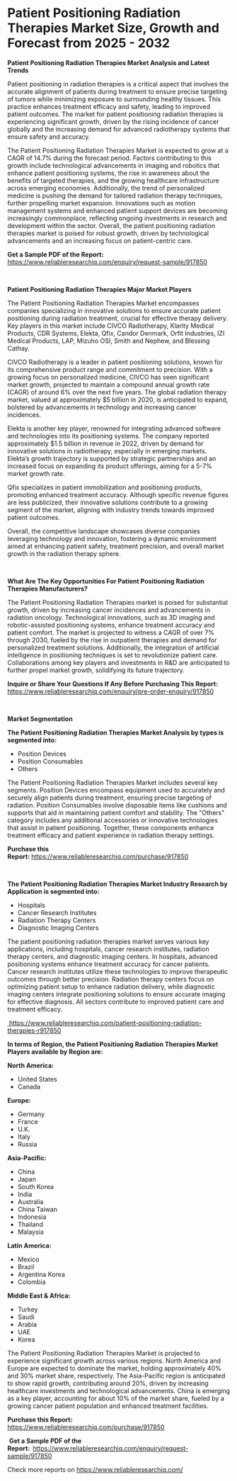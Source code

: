 <p><h1>Patient Positioning Radiation Therapies Market Size, Growth and Forecast from 2025 - 2032</h1></p><p><strong>Patient Positioning Radiation Therapies Market Analysis and Latest Trends</strong></p>
<p><p>Patient positioning in radiation therapies is a critical aspect that involves the accurate alignment of patients during treatment to ensure precise targeting of tumors while minimizing exposure to surrounding healthy tissues. This practice enhances treatment efficacy and safety, leading to improved patient outcomes. The market for patient positioning radiation therapies is experiencing significant growth, driven by the rising incidence of cancer globally and the increasing demand for advanced radiotherapy systems that ensure safety and accuracy.</p><p>The Patient Positioning Radiation Therapies Market is expected to grow at a CAGR of 14.7% during the forecast period. Factors contributing to this growth include technological advancements in imaging and robotics that enhance patient positioning systems, the rise in awareness about the benefits of targeted therapies, and the growing healthcare infrastructure across emerging economies. Additionally, the trend of personalized medicine is pushing the demand for tailored radiation therapy techniques, further propelling market expansion. Innovations such as motion management systems and enhanced patient support devices are becoming increasingly commonplace, reflecting ongoing investments in research and development within the sector. Overall, the patient positioning radiation therapies market is poised for robust growth, driven by technological advancements and an increasing focus on patient-centric care.</p></p>
<p><strong>Get a Sample PDF of the Report:&nbsp;</strong> <a href="https://www.reliableresearchiq.com/enquiry/request-sample/917850?utm_campaign=2293&utm_medium=2&utm_source=Github&utm_content=ia&utm_term=07032025&utm_id=patient-positioning-radiation-therapies">https://www.reliableresearchiq.com/enquiry/request-sample/917850</a></p>
<p>&nbsp;</p>
<p><strong>Patient Positioning Radiation Therapies Major Market Players</strong></p>
<p><p>The Patient Positioning Radiation Therapies Market encompasses companies specializing in innovative solutions to ensure accurate patient positioning during radiation treatment, crucial for effective therapy delivery. Key players in this market include CIVCO Radiotherapy, Klarity Medical Products, CDR Systems, Elekta, Qfix, Candor Denmark, Orfit Industries, IZI Medical Products, LAP, Mizuho OSI, Smith and Nephew, and Blessing Cathay.</p><p>CIVCO Radiotherapy is a leader in patient positioning solutions, known for its comprehensive product range and commitment to precision. With a growing focus on personalized medicine, CIVCO has seen significant market growth, projected to maintain a compound annual growth rate (CAGR) of around 6% over the next five years. The global radiation therapy market, valued at approximately $5 billion in 2020, is anticipated to expand, bolstered by advancements in technology and increasing cancer incidences.</p><p>Elekta is another key player, renowned for integrating advanced software and technologies into its positioning systems. The company reported approximately $1.5 billion in revenue in 2022, driven by demand for innovative solutions in radiotherapy, especially in emerging markets. Elekta’s growth trajectory is supported by strategic partnerships and an increased focus on expanding its product offerings, aiming for a 5-7% market growth rate.</p><p>Qfix specializes in patient immobilization and positioning products, promoting enhanced treatment accuracy. Although specific revenue figures are less publicized, their innovative solutions contribute to a growing segment of the market, aligning with industry trends towards improved patient outcomes.</p><p>Overall, the competitive landscape showcases diverse companies leveraging technology and innovation, fostering a dynamic environment aimed at enhancing patient safety, treatment precision, and overall market growth in the radiation therapy sphere.</p></p>
<p>&nbsp;</p>
<p><strong>What Are The Key Opportunities For Patient Positioning Radiation Therapies Manufacturers?</strong></p>
<p><p>The Patient Positioning Radiation Therapies market is poised for substantial growth, driven by increasing cancer incidences and advancements in radiation oncology. Technological innovations, such as 3D imaging and robotic-assisted positioning systems, enhance treatment accuracy and patient comfort. The market is projected to witness a CAGR of over 7% through 2030, fueled by the rise in outpatient therapies and demand for personalized treatment solutions. Additionally, the integration of artificial intelligence in positioning techniques is set to revolutionize patient care. Collaborations among key players and investments in R&D are anticipated to further propel market growth, solidifying its future trajectory.</p></p>
<p><strong>Inquire or Share Your Questions If Any Before Purchasing This Report:</strong> <a href="https://www.reliableresearchiq.com/enquiry/pre-order-enquiry/917850?utm_campaign=2293&utm_medium=2&utm_source=Github&utm_content=ia&utm_term=07032025&utm_id=patient-positioning-radiation-therapies">https://www.reliableresearchiq.com/enquiry/pre-order-enquiry/917850</a></p>
<p>&nbsp;</p>
<p><strong>Market Segmentation</strong></p>
<p><strong>The Patient Positioning Radiation Therapies Market Analysis by types is segmented into:</strong></p>
<p><ul><li>Position Devices</li><li>Position Consumables</li><li>Others</li></ul></p>
<p><p>The Patient Positioning Radiation Therapies Market includes several key segments. Position Devices encompass equipment used to accurately and securely align patients during treatment, ensuring precise targeting of radiation. Position Consumables involve disposable items like cushions and supports that aid in maintaining patient comfort and stability. The "Others" category includes any additional accessories or innovative technologies that assist in patient positioning. Together, these components enhance treatment efficacy and patient experience in radiation therapy settings.</p></p>
<p><strong>Purchase this Report:&nbsp;</strong><a href="https://www.reliableresearchiq.com/purchase/917850?utm_campaign=2293&utm_medium=2&utm_source=Github&utm_content=ia&utm_term=07032025&utm_id=patient-positioning-radiation-therapies">https://www.reliableresearchiq.com/purchase/917850</a></p>
<p>&nbsp;</p>
<p><strong>The Patient Positioning Radiation Therapies Market Industry Research by Application is segmented into:</strong></p>
<p><ul><li>Hospitals</li><li>Cancer Research Institutes</li><li>Radiation Therapy Centers</li><li>Diagnostic Imaging Centers</li></ul></p>
<p><p>The patient positioning radiation therapies market serves various key applications, including hospitals, cancer research institutes, radiation therapy centers, and diagnostic imaging centers. In hospitals, advanced positioning systems enhance treatment accuracy for cancer patients. Cancer research institutes utilize these technologies to improve therapeutic outcomes through better precision. Radiation therapy centers focus on optimizing patient setup to enhance radiation delivery, while diagnostic imaging centers integrate positioning solutions to ensure accurate imaging for effective diagnosis. All sectors contribute to improved patient care and treatment efficacy.</p></p>
<p><a href="https://www.reliableresearchiq.com/patient-positioning-radiation-therapies-r917850?utm_campaign=2293&utm_medium=2&utm_source=Github&utm_content=ia&utm_term=07032025&utm_id=patient-positioning-radiation-therapies">&nbsp;https://www.reliableresearchiq.com/patient-positioning-radiation-therapies-r917850</a></p>
<p><strong>In terms of Region, the Patient Positioning Radiation Therapies Market Players available by Region are:</strong></p>
<p>
    <p> <strong> North America: </strong>
        <ul>
            <li>United States</li>
            <li>Canada</li>
        </ul>
        </p> 
    <p> <strong> Europe: </strong>
        <ul>
            <li>Germany</li>
            <li>France</li>
            <li>U.K.</li>
            <li>Italy</li>
            <li>Russia</li>
        </ul>
        </p> 
    <p> <strong> Asia-Pacific: </strong>
        <ul>
            <li>China</li>
            <li>Japan</li>
            <li>South Korea</li>
            <li>India</li>
            <li>Australia</li>
            <li>China Taiwan</li>
            <li>Indonesia</li>
            <li>Thailand</li>
            <li>Malaysia</li>
        </ul>
        </p> 
    <p> <strong> Latin America: </strong>
        <ul>
            <li>Mexico</li>
            <li>Brazil</li>
            <li>Argentina Korea</li>
            <li>Colombia</li>
        </ul>
        </p> 
    <p> <strong> Middle East & Africa: </strong>
        <ul>
            <li>Turkey</li>
            <li>Saudi</li>
            <li>Arabia</li>
            <li>UAE</li>
            <li>Korea</li>
        </ul>
    </p>
    </p>
<p><p>The Patient Positioning Radiation Therapies Market is projected to experience significant growth across various regions. North America and Europe are expected to dominate the market, holding approximately 40% and 30% market share, respectively. The Asia-Pacific region is anticipated to show rapid growth, contributing around 20%, driven by increasing healthcare investments and technological advancements. China is emerging as a key player, accounting for about 10% of the market share, fueled by a growing cancer patient population and enhanced treatment facilities.</p></p>
<p><strong>Purchase this Report: </strong><a href="https://www.reliableresearchiq.com/purchase/917850?utm_campaign=2293&utm_medium=2&utm_source=Github&utm_content=ia&utm_term=07032025&utm_id=patient-positioning-radiation-therapies">https://www.reliableresearchiq.com/purchase/917850</a></p>
<p>&nbsp;<strong>Get a Sample PDF of the Report:&nbsp;&nbsp;</strong><a href="https://www.reliableresearchiq.com/enquiry/request-sample/917850?utm_campaign=2293&utm_medium=2&utm_source=Github&utm_content=ia&utm_term=07032025&utm_id=patient-positioning-radiation-therapies">https://www.reliableresearchiq.com/enquiry/request-sample/917850</a></p>
<p><strong></strong></p>
<p>Check more reports on <a href="https://www.reliableresearchiq.com/?utm_campaign=2293&utm_medium=2&utm_source=Github&utm_content=ia&utm_term=07032025&utm_id=patient-positioning-radiation-therapies">https://www.reliableresearchiq.com/</a></p>